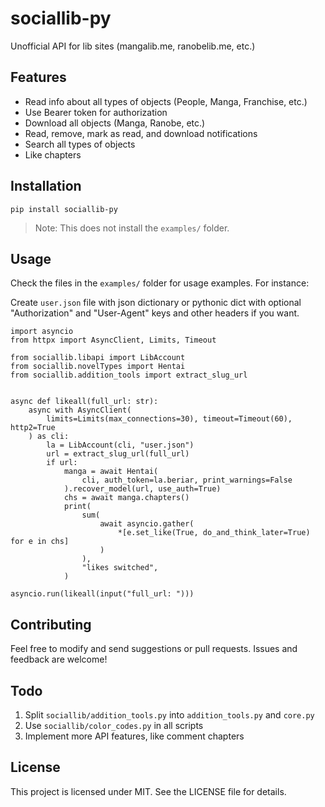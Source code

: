 # sociallib-py

Unofficial API for lib sites (mangalib.me, ranobelib.me, etc.)

## Features

- Read info about all types of objects (People, Manga, Franchise, etc.)
- Use Bearer token for authorization
- Download all objects (Manga, Ranobe, etc.)
- Read, remove, mark as read, and download notifications
- Search all types of objects
- Like chapters

## Installation

```
pip install sociallib-py
```

> Note: This does not install the `examples/` folder.

## Usage

Check the files in the `examples/` folder for usage examples. For instance:

Create `user.json` file with json dictionary or pythonic dict with optional "Authorization" and "User-Agent" keys and other headers if you want.

```
import asyncio
from httpx import AsyncClient, Limits, Timeout

from sociallib.libapi import LibAccount
from sociallib.novelTypes import Hentai
from sociallib.addition_tools import extract_slug_url


async def likeall(full_url: str):
    async with AsyncClient(
        limits=Limits(max_connections=30), timeout=Timeout(60), http2=True
    ) as cli:
        la = LibAccount(cli, "user.json")
        url = extract_slug_url(full_url)
        if url:
            manga = await Hentai(
                cli, auth_token=la.beriar, print_warnings=False
            ).recover_model(url, use_auth=True)
            chs = await manga.chapters()
            print(
                sum(
                    await asyncio.gather(
                        *[e.set_like(True, do_and_think_later=True) for e in chs]
                    )
                ),
                "likes switched",
            )

asyncio.run(likeall(input("full_url: ")))

```

## Contributing

Feel free to modify and send suggestions or pull requests. Issues and feedback are welcome!

## Todo

1. Split `sociallib/addition_tools.py` into `addition_tools.py` and `core.py`
2. Use `sociallib/color_codes.py` in all scripts
3. Implement more API features, like comment chapters

## License

This project is licensed under MIT. See the LICENSE file for details.

